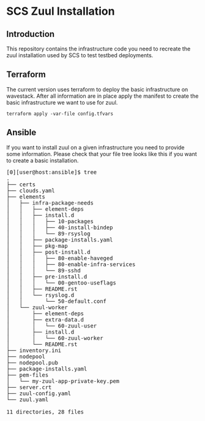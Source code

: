 # SCS Zuul Installation

## Introduction

This repository contains the infrastructure code you
need to recreate the zuul installation used by SCS to test
testbed deployments.

## Terraform

The current version uses terraform to deploy the basic
infrastructure on wavestack. After all information are
in place apply the manifest to create the basic
infrastructure we want to use for zuul.

<code>terraform apply -var-file config.tfvars</code>

## Ansible

If you want to install zuul on a given infrastructure you need to provide some information.
Please check that your file tree looks like this if you want to create a basic installation.

<pre>
[0][user@host:ansible]$ tree
.
├── certs
├── clouds.yaml
├── elements
│   ├── infra-package-needs
│   │   ├── element-deps
│   │   ├── install.d
│   │   │   ├── 10-packages
│   │   │   ├── 40-install-bindep
│   │   │   └── 89-rsyslog
│   │   ├── package-installs.yaml
│   │   ├── pkg-map
│   │   ├── post-install.d
│   │   │   ├── 80-enable-haveged
│   │   │   ├── 80-enable-infra-services
│   │   │   └── 89-sshd
│   │   ├── pre-install.d
│   │   │   └── 00-gentoo-useflags
│   │   ├── README.rst
│   │   └── rsyslog.d
│   │       └── 50-default.conf
│   └── zuul-worker
│       ├── element-deps
│       ├── extra-data.d
│       │   └── 60-zuul-user
│       ├── install.d
│       │   └── 60-zuul-worker
│       └── README.rst
├── inventory.ini
├── nodepool
├── nodepool.pub
├── package-installs.yaml
├── pem-files
│   └── my-zuul-app-private-key.pem
├── server.crt
├── zuul-config.yaml
└── zuul.yaml

11 directories, 28 files
</pre>
